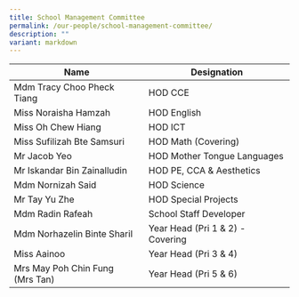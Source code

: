 ```yaml
---
title: School Management Committee
permalink: /our-people/school-management-committee/
description: ""
variant: markdown
---
```

| Name | Designation | 
| -------- | -------- | 
| Mdm Tracy Choo Pheck Tiang     | HOD CCE     |
| Miss Noraisha Hamzah     | HOD English     | 
| Miss Oh Chew Hiang     | HOD ICT     | 
| Miss Sufilizah Bte Samsuri      | HOD Math (Covering)     |
| Mr Jacob Yeo     | HOD Mother Tongue Languages     |
| Mr Iskandar Bin Zainalludin     | HOD PE, CCA &amp; Aesthetics    | 
| Mdm Nornizah Said     | HOD Science     |
| Mr Tay Yu Zhe     | HOD Special Projects     |
| Mdm Radin Rafeah     | School Staff Developer     |
| Mdm Norhazelin Binte Sharil    | Year Head (Pri 1 &amp; 2) - Covering | 
Miss Aainoo     | Year Head (Pri 3 &amp; 4) | 
| Mrs May Poh Chin Fung <br>(Mrs Tan)| Year Head (Pri 5 &amp; 6)    |